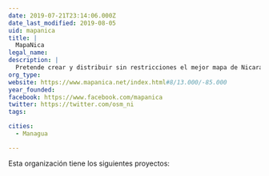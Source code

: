 ```yaml
---
date: 2019-07-21T23:14:06.000Z
date_last_modified: 2019-08-05
uid: mapanica
title: |
  MapaNica
legal_name: 
description: |
  Pretende crear y distribuir sin restricciones el mejor mapa de Nicaragua de manera colaborativa y libre.
org_type: 
website: https://www.mapanica.net/index.html#8/13.000/-85.000
year_founded: 
facebook: https://www.facebook.com/mapanica
twitter: https://twitter.com/osm_ni
tags:

cities: 
  - Managua

---
```


Esta organización tiene los siguientes proyectos:


